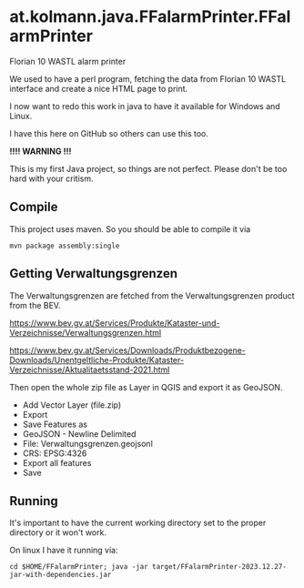 # at.kolmann.java.FFalarmPrinter.FFalarmPrinter
Florian 10 WASTL alarm printer

We used to have a perl program, fetching the data from Florian 10 WASTL interface and create a nice HTML page to print.

I now want to redo this work in java to have it available for Windows and Linux.

I have this here on GitHub so others can use this too.

<b>!!!! WARNING !!!</b>

This is my first Java project, so things are not perfect. Please don't be too hard with your critism.

## Compile

This project uses maven. So you should be able to compile it via

`mvn package assembly:single`

## Getting Verwaltungsgrenzen

The Verwaltungsgrenzen are fetched from the Verwaltungsgrenzen product from the BEV.

https://www.bev.gv.at/Services/Produkte/Kataster-und-Verzeichnisse/Verwaltungsgrenzen.html

https://www.bev.gv.at/Services/Downloads/Produktbezogene-Downloads/Unentgeltliche-Produkte/Kataster-Verzeichnisse/Aktualitaetsstand-2021.html

Then open the whole zip file as Layer in QGIS and export it as GeoJSON.

* Add Vector Layer (file.zip)
* Export
* Save Features as
* GeoJSON - Newline Delimited
* File: Verwaltungsgrenzen.geojsonl
* CRS: EPSG:4326
* Export all features
* Save

## Running

It's important to have the current working directory set to the proper directory or it won't work.

On linux I have it running via:

`cd $HOME/FFalarmPrinter; java -jar target/FFalarmPrinter-2023.12.27-jar-with-dependencies.jar`



